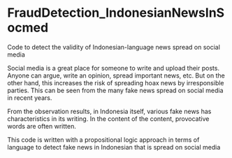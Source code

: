 # FraudDetection_IndonesianNewsInSocmed
Code to detect the validity of Indonesian-language news spread on social media

Social media is a great place for someone to write and upload their posts. Anyone can argue, write an opinion, spread important news, etc. But on the other hand, this increases the risk of spreading hoax news by irresponsible parties. This can be seen from the many fake news spread on social media in recent years.

From the observation results, in Indonesia itself, various fake news has characteristics in its writing. In the content of the content, provocative words are often written.

This code is written with a propositional logic approach in terms of language to detect fake news in Indonesian that is spread on social media
